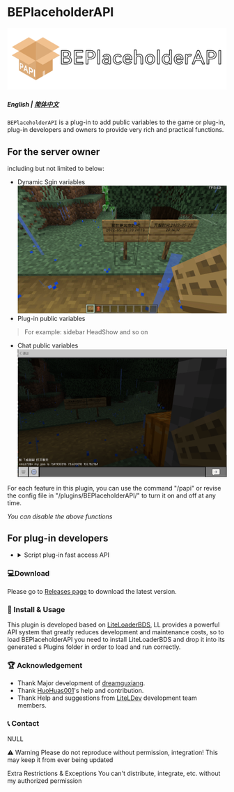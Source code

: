 # BEPlaceholderAPI
<img src="Docs/images/logo_long.png">

##### English | [简体中文](README_zh.md)
`BEPlaceholderAPI` is a plug-in to add public variables to the game or plug-in, plug-in developers and owners to provide very rich and practical functions.

## For the server owner
including but not limited to below:
- Dynamic Sgin variables
![](Docs/images/sgin.gif)
- Plug-in public variables
> For example: sidebar HeadShow and so on
- Chat public variables
![](Docs/images/chat.png)

For each feature in this plugin, you can use the command "/papi" or revise the config file in "/plugins/BEPlaceholderAPI/" to turn it on and off at any time.

*You can disable the above functions*

## For plug-in developers
- <details><summary>Script plug-in fast access API
    </summary>
    <span>Js language API</span>
    <img src="Docs/images/jslib.png">
    <span>Lua language API</span>
    <img src="Docs/images/lualib.png">
    </details>


### 💻Download
Please go to [Releases page](https://github.com/dreamguxiang/BEPlaceholderAPI/releases) to download the latest version.

### 🎯 Install & Usage

This plugin is developed based on [LiteLoaderBDS](https://github.com/LiteLDev/LiteLoaderBDS), LL provides a powerful API system that greatly reduces development and maintenance costs, so to load BEPlaceholderAPI you need to install LiteLoaderBDS and drop it into its generated s Plugins folder in order to load and run correctly.

### 🏆 Acknowledgement

- Thank Major development of [dreamguxiang](https://github.com/dreamguxiang).
- Thank [HuoHuas001](https://github.com/HuoHuas001)'s help and contribution.
- Thank Help and suggestions from [LiteLDev](https://github.com/LiteLDev) development team members.

### 📞 Contact

NULL

⚠️ Warning
Please do not reproduce without permission, integration! This may keep it from ever being updated

Extra Restrictions & Exceptions
You can't distribute, integrate, etc. without my authorized permission